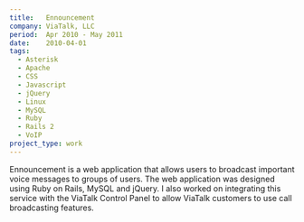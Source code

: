 ```yaml
---
title:   Ennouncement
company: ViaTalk, LLC
period:  Apr 2010 - May 2011
date:    2010-04-01
tags:
  - Asterisk
  - Apache
  - CSS
  - Javascript
  - jQuery
  - Linux
  - MySQL
  - Ruby
  - Rails 2
  - VoIP
project_type: work
---
```


Ennouncement is a web application that allows users to broadcast important
voice messages to groups of users. The web application was designed using Ruby
on Rails, MySQL and jQuery. I also worked on integrating this service with the
ViaTalk Control Panel to allow ViaTalk customers to use call broadcasting
features.

<!--
I created the web and iPhone applications for
<a href="http://www.ennouncement.com/">Ennouncement</a>, a call
broadcasting service. The web application was created using Ruby on
Rails, and the iPhone application was created using Titanium Mobile.

My work with Ennouncement Mobile was especially challenging (and fun)
as it was the first iPhone application I've developed. My work with
Titanium Mobile has been extracted into a helper library,
<a href="https://github.com/itspriddle/ti-figher">TiFighter</a>.

**Biggest Challenge:** Once the base Ennouncement project was wrapped, we
wanted the functionality present in ViaTalk. Integrating the two systems was a
bit of a challenge, but thankfully it used shared VoIP infrastructure.

**Biggest Triumph:** This project was 6 months behind schedule when I took on
development. I was able to implement the originally scoped application in
about a week.
-->
